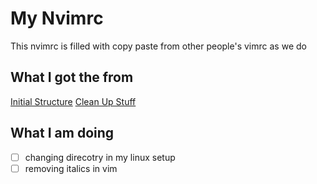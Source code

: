 # My Nvimrc

This nvimrc is filled with copy paste from other people's vimrc as we do

## What I got the from

[Initial Structure](https://github.com/ThePrimeagen/.dotfiles/tree/master/nvim/.config/nvim)
[Clean Up Stuff](https://vim.fandom.com/wiki/Keep_your_vimrc_file_clean)

## What I am doing

- [ ] changing direcotry in my linux setup
- [ ] removing italics in vim
